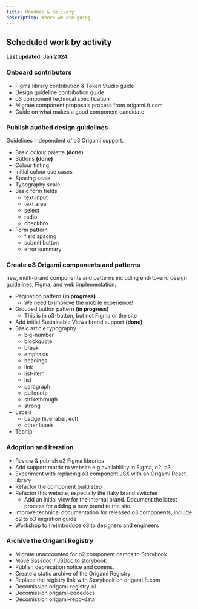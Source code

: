 ```yaml
---
title: Roadmap & delivery
description: Where we are going
---
```


## Scheduled work by activity

<strong>Last updated: Jan 2024</strong>

### Onboard contributors
  - Figma library contribution & Token Studio guide
  - Design guideline contribution guide
  - o3 component technical specification
  - Migrate component proposals process from origami.ft.com
  - Guide on what makes a good component candidate

### Publish audited design guidelines
Guidelines independent of o3 Origami support.
  - Basic colour palette <strong>(done)</strong>
  - Buttons <strong>(done)</strong>
  - Colour tinting
  - Initial colour use cases
  - Spacing scale
  - Typography scale
  - Basic form fields
	- text input
	- text area
	- select
	- radio
	- checkbox
  - Form pattern
	- field spacing
	- submit button
	- error summary

### Create o3 Origami components and patterns
new, multi-brand components and patterns including end-to-end design guidelines, Figma, and web implementation.
  - Pagination pattern <strong>(in progress)</strong>
	- We need to improve the mobile experience!
  - Grouped button pattern <strong>(in progress)</strong>
	- This is in o3-button, but not Figma or the site
  - Add initial Sustainable Views brand support <strong>(done)</strong>
  - Basic article typography
	- big-number
	- blockquote
	- break
	- emphasis
	- headings
	- link
	- list-item
	- list
	- paragraph
	- pullquote
	- strikethrough
	- strong
  - Labels
	- badge (live label, ect)
	- other labels
  - Tooltip

### Adoption and iteration
  - Review & publish o3 Figma libraries
  - Add support matrix to website e.g availablility in Figma, o2, o3
  - Experiment with replacing o3 component JSX with an Origami React library
  - Refactor the component build step
  - Refactor this website, especially the flaky brand switcher
	- Add an initial view for the internal brand. Document the latest process for adding a new brand to the site.
  - Improve technical documentation for released o3 components, include o2 to o3 migration guide
  - Workshop to (re)introduce o3 to designers and engineers

### Archive the Origami Registry
  - Migrate unaccounted for o2 component demos to Storybook
  - Move Sassdoc / JSDoc to storybook
  - Publish deprecation notice and comms.
  - Create a static archive of the Origami Registry
  - Replace the registry link with Storybook on origami.ft.com
  - Decomission origami-registry-ui
  - Decomission origami-codedocs
  - Decomission origami-repo-data
